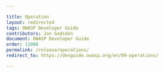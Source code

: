 ```yaml
---

title: Operation
layout: redirected
tags: OWASP Developer Guide
contributors: Jon Gadsden
document: OWASP Developer Guide
order: 11000
permalink: /release/operations/
redirect_to: https://devguide.owasp.org/en/09-operations/

---
```

